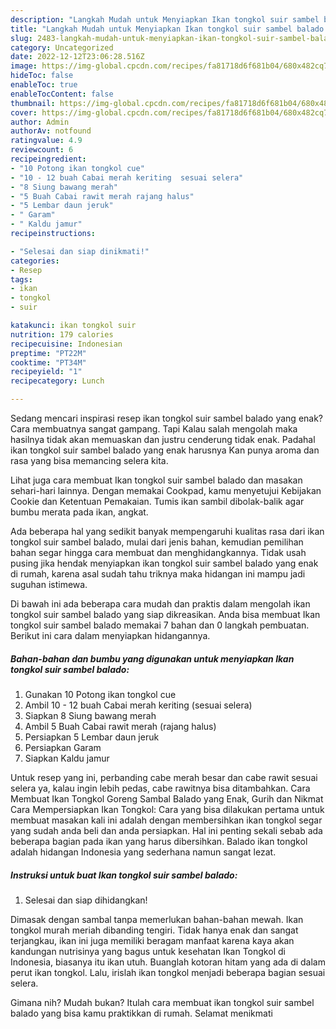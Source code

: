 ```yaml
---
description: "Langkah Mudah untuk Menyiapkan Ikan tongkol suir sambel balado Anti Gagal"
title: "Langkah Mudah untuk Menyiapkan Ikan tongkol suir sambel balado Anti Gagal"
slug: 2483-langkah-mudah-untuk-menyiapkan-ikan-tongkol-suir-sambel-balado-anti-gagal
category: Uncategorized
date: 2022-12-12T23:06:28.516Z
image: https://img-global.cpcdn.com/recipes/fa81718d6f681b04/680x482cq70/ikan-tongkol-suir-sambel-balado-foto-resep-utama.jpg
hideToc: false
enableToc: true
enableTocContent: false
thumbnail: https://img-global.cpcdn.com/recipes/fa81718d6f681b04/680x482cq70/ikan-tongkol-suir-sambel-balado-foto-resep-utama.jpg
cover: https://img-global.cpcdn.com/recipes/fa81718d6f681b04/680x482cq70/ikan-tongkol-suir-sambel-balado-foto-resep-utama.jpg
author: Admin
authorAv: notfound
ratingvalue: 4.9
reviewcount: 6
recipeingredient:
- "10 Potong ikan tongkol cue"
- "10 - 12 buah Cabai merah keriting  sesuai selera"
- "8 Siung bawang merah"
- "5 Buah Cabai rawit merah rajang halus"
- "5 Lembar daun jeruk"
- " Garam"
- " Kaldu jamur"
recipeinstructions:

- "Selesai dan siap dinikmati!"
categories:
- Resep
tags:
- ikan
- tongkol
- suir

katakunci: ikan tongkol suir 
nutrition: 179 calories
recipecuisine: Indonesian
preptime: "PT22M"
cooktime: "PT34M"
recipeyield: "1"
recipecategory: Lunch

---
```



Sedang mencari inspirasi resep ikan tongkol suir sambel balado yang enak? Cara membuatnya sangat gampang. Tapi Kalau salah mengolah maka hasilnya tidak akan memuaskan dan justru cenderung tidak enak. Padahal ikan tongkol suir sambel balado yang enak harusnya Kan punya aroma dan rasa yang bisa memancing selera kita.


Lihat juga cara membuat Ikan tongkol suir sambel balado dan masakan sehari-hari lainnya. Dengan memakai Cookpad, kamu menyetujui Kebijakan Cookie dan Ketentuan Pemakaian. Tumis ikan sambil dibolak-balik agar bumbu merata pada ikan, angkat.

Ada beberapa hal yang sedikit banyak mempengaruhi kualitas rasa dari ikan tongkol suir sambel balado, mulai dari jenis bahan, kemudian pemilihan bahan segar hingga cara membuat dan menghidangkannya. Tidak usah pusing jika hendak menyiapkan ikan tongkol suir sambel balado yang enak di rumah, karena asal sudah tahu triknya maka hidangan ini mampu jadi suguhan istimewa.


Di bawah ini ada beberapa cara mudah dan praktis dalam mengolah ikan tongkol suir sambel balado yang siap dikreasikan. Anda bisa membuat Ikan tongkol suir sambel balado memakai 7 bahan dan 0 langkah pembuatan. Berikut ini cara dalam menyiapkan hidangannya.

<!--inarticleads1-->

##### Bahan-bahan dan bumbu yang digunakan untuk menyiapkan Ikan tongkol suir sambel balado:

1. Gunakan 10 Potong ikan tongkol cue
1. Ambil 10 - 12 buah Cabai merah keriting  (sesuai selera)
1. Siapkan 8 Siung bawang merah
1. Ambil 5 Buah Cabai rawit merah (rajang halus)
1. Persiapkan 5 Lembar daun jeruk
1. Persiapkan  Garam
1. Siapkan  Kaldu jamur


Untuk resep yang ini, perbanding cabe merah besar dan cabe rawit sesuai selera ya, kalau ingin lebih pedas, cabe rawitnya bisa ditambahkan. Cara Membuat Ikan Tongkol Goreng Sambal Balado yang Enak, Gurih dan Nikmat Cara Mempersiapkan Ikan Tongkol: Cara yang bisa dilakukan pertama untuk membuat masakan kali ini adalah dengan membersihkan ikan tongkol segar yang sudah anda beli dan anda persiapkan. Hal ini penting sekali sebab ada beberapa bagian pada ikan yang harus dibersihkan. Balado ikan tongkol adalah hidangan Indonesia yang sederhana namun sangat lezat. 

<!--inarticleads2-->

##### Instruksi untuk buat Ikan tongkol suir sambel balado:


1. Selesai dan siap dihidangkan!

Dimasak dengan sambal tanpa memerlukan bahan-bahan mewah. Ikan tongkol murah meriah dibanding tengiri. Tidak hanya enak dan sangat terjangkau, ikan ini juga memiliki beragam manfaat karena kaya akan kandungan nutrisinya yang bagus untuk kesehatan Ikan Tongkol di Indonesia, biasanya itu ikan utuh. Buanglah kotoran hitam yang ada di dalam perut ikan tongkol. Lalu, irislah ikan tongkol menjadi beberapa bagian sesuai selera. 

Gimana nih? Mudah bukan? Itulah cara membuat ikan tongkol suir sambel balado yang bisa kamu praktikkan di rumah. Selamat menikmati
